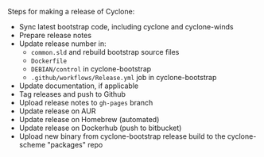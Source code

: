 Steps for making a release of Cyclone:

- Sync latest bootstrap code, including cyclone and cyclone-winds
- Prepare release notes
- Update release number in:
  - `common.sld` and rebuild bootstrap source files
  - `Dockerfile`
  - `DEBIAN/control` in cyclone-bootstrap
  - `.github/workflows/Release.yml` job in cyclone-bootstrap
- Update documentation, if applicable
- Tag releases and push to Github
- Upload release notes to `gh-pages` branch
- Update release on AUR
- Update release on Homebrew (automated)
- Update release on Dockerhub (push to bitbucket)
- Upload new binary from cyclone-bootstrap release build to the cyclone-scheme "packages" repo
